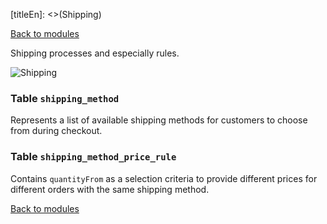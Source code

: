 [titleEn]: <>(Shipping)

[Back to modules](./../10-modules.md)

Shipping processes and especially rules.

![Shipping](./dist/erd-shopware-core-checkout-shipping.png)


### Table `shipping_method`

Represents a list of available shipping methods for customers to choose from during checkout.


### Table `shipping_method_price_rule`

Contains `quantityFrom` as a selection criteria to provide different prices for different orders with the same shipping method.


[Back to modules](./../10-modules.md)
